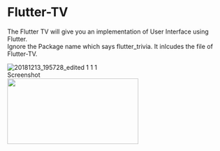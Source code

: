 # Flutter-TV
The Flutter TV will give you an implementation of User Interface using Flutter.
<br>
Ignore the Package name which says flutter_trivia. It inlcudes the file of Flutter-TV.
<br>



![20181213_195728_edited 1 1 1](https://user-images.githubusercontent.com/34301187/49956095-68fe3680-ff2a-11e8-8906-ccb94852e46e.gif)
<br>Screenshot<br>
<img src="https://user-images.githubusercontent.com/34301187/49956300-e033ca80-ff2a-11e8-898c-2f8e6b2d2a3d.jpg" width=300 height=150>

